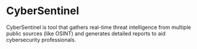 # CyberSentinel
CyberSentinel is tool that gathers real-time threat intelligence from multiple public sources (like OSINT) and generates detailed reports to aid cybersecurity professionals.
